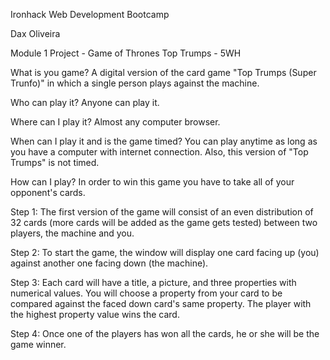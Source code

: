 Ironhack Web Development Bootcamp

Dax Oliveira

Module 1 Project - Game of Thrones Top Trumps - 5WH

What is you game? 
A digital version of the card game  "Top Trumps (Super Trunfo)" in which a single person plays against the machine.

Who can play it? 
Anyone can play it.

Where can I play it?
Almost any computer browser.

When can I play it and is the game timed?
You can play anytime as long as you have a computer with internet connection. Also, this version of "Top Trumps" is not timed.

How can I play?
In order to win this game you have to take all of your opponent's cards.
 
Step 1: The first version of the game will consist of an even distribution of 32 cards (more cards will be added as the game gets tested) between two players, the machine and you.

Step 2: To start the game, the window will display one card facing up (you) against another one facing down (the machine). 

Step 3: Each card will have a title, a picture, and three properties with numerical values. You will choose a property from your card to be compared against the faced down card's same property. The player with the highest property value wins the card.

Step 4: Once one of the players has won all the cards, he or she will be the game winner.